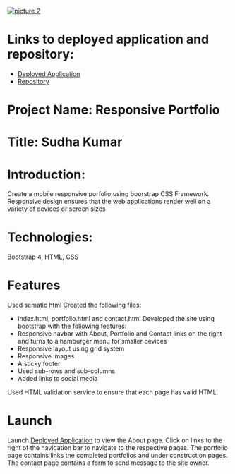 
[![picture 2](images/portfolio-thumb.jpg)](https://sskumar4.github.io/ResponsivePortfolio/)  

# Links to deployed application and repository:
* [Deployed Application](https://sskumar4.github.io/ResponsivePortfolio/)
* [Repository](https://github.com/sskumar4/ResponsivePortfolio)

# Project Name: Responsive Portfolio
# Title: Sudha Kumar 

# Introduction:   
Create a mobile responsive porfolio using boorstrap CSS Framework. Responsive design ensures that the web applications render well on a variety of devices or screen sizes

# Technologies: 
Bootstrap 4, HTML, CSS

# Features
Used sematic html
Created the following files: 
  * index.html, portfolio.html and contact.html 
Developed the site using bootstrap with the following features:
  * Responsive navbar with About, Portfolio and Contact links on the right and turns to a  hamburger menu for smaller devices
  * Responsive layout using grid system
  * Responsive images
  * A sticky footer
  * Used sub-rows and sub-columns
  * Added links to social media

Used HTML validation service to ensure that each page has valid HTML.

# Launch

Launch [Deployed Application](https://sskumar4.github.io/ResponsivePortfolio/) to view the About page. Click on links to the right of the navigation bar to navigate to the respective pages. The portfolio page contains links the completed portfolios and under construction pages. The contact page contains a form to send message to the site owner.

